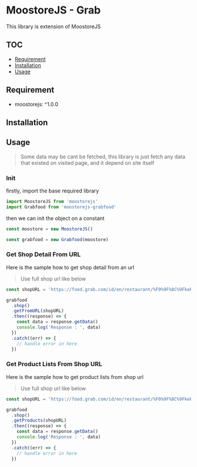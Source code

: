 # MoostoreJS - Grab

This library is extension of MoostoreJS

## TOC

- [Requirement](#requirement)
- [Installation](#installation)
- [Usage](#usage)

## Requirement

- moostorejs: ^1.0.0

## Installation

## Usage

> Some data may be cant be fetched,
> this library is just fetch any data that existed on visited page, and it depend on site itself

### Init

firstly, import the base required library
```ts
import MoostoreJS from 'moostorejs'
import Grabfood from 'moostorejs-grabfood'
```

then we can init the object on a constant
```ts
const moostore = new MoostoreJS()

const grabfood = new Grabfood(moostore)
```

### Get Shop Detail From URL

Here is the sample how to get shop detail from an url

> Use full shop url like below

```ts
const shopURL = 'https://food.grab.com/id/en/restaurant/%F0%9F%8C%9Fkebab-turki-princess-kota-bambu-utara-delivery/6-C2EHV2WYJXVCEJ'

grabfood
  .shop()
  .getFromURL(shopURL)
  .then((response) => {
    const data = response.getData()
    console.log('Response : ', data)
  })
  .catch((err) => {
    // handle error in here
  })
```

### Get Product Lists From Shop URL

Here is the sample how to get product lists from shop url

> Use full shop url like below

```ts
const shopURL = 'https://food.grab.com/id/en/restaurant/%F0%9F%8C%9Fkebab-turki-princess-kota-bambu-utara-delivery/6-C2EHV2WYJXVCEJ'

grabfood
  .shop()
  .getProducts(shopURL)
  .then((response) => {
    const data = response.getData()
    console.log('Response : ', data)
  })
  .catch((err) => {
    // handle error in here
  })
```